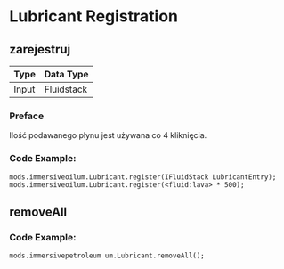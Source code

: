# Lubricant Registration

## zarejestruj

| Type  | Data Type                                   |
| ----- | ------------------------------------------- |
| Input | Fluidstack |

### Preface

Ilość podawanego płynu jest używana co 4 kliknięcia.

### Code Example:
```zenscript
mods.immersiveoilum.Lubricant.register(IFluidStack LubricantEntry);
mods.immersiveoilum.Lubricant.register(<fluid:lava> * 500);
```

## removeAll

### Code Example:
```zenscript
mods.immersivepetroleum um.Lubricant.removeAll();
```
